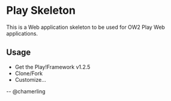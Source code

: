 # Play Skeleton

This is a Web application skeleton to be used for OW2 Play Web applications.

## Usage

- Get the Play!Framework v1.2.5
- Clone/Fork
- Customize...

--
@chamerling